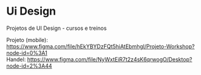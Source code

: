 # Ui Design
Projetos de UI Design - cursos e treinos


Projeto (mobile): https://www.figma.com/file/hEkYBYDzFQt5hiAtEbmhgl/Projeto-Workshop?node-id=0%3A1
<br>
Handel: https://www.figma.com/file/NyWxtEiR7t2z4sK6qrwogO/Desktop?node-id=2%3A44

